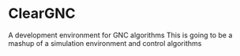 # ClearGNC
A development environment for GNC algorithms
This is going to be a mashup of a simulation environment and control algorithms
